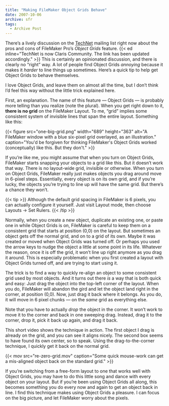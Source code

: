 ```yaml
---
title: "Making FileMaker Object Grids Behave"
date: 2007-10-06
archive: sfr
tags: 
  - Archive Post
---
```


There’s a lively discussion on the [TechNet](https://community.claris.com/) mailing list right now about the pros and cons of FileMaker Pro’s *Object Grids* feature. {{< ed inline="TechNet is now Claris Community. The link has been updated accordingly." >}} This is certainly an opinionated discussion, and there is clearly no “right” way. A lot of people find Object Grids *annoying* because it makes it *harder* to line things up sometimes. Here’s a quick tip to help get Object Grids to behave themselves.

I love Object Grids, and leave them on almost all the time, but I don’t think I’d feel this way without the little trick explained here.

First, an explanation. The name of this feature — Object Grids — is probably more telling than you realize (note the plural). When you get right down to it, **there is no grid** on the FileMaker Layout. To me, “grid” implies some consistent system of invisible lines that span the entire layout. Something like this:

{{< figure src="one-big-grid.png" 
           width="689"
           height="363"
           alt="A FileMaker window with a blue six-pixel grid overlayed, as an illustration."
           caption="You'd be forgiven for thinking FileMaker's Object Grids worked (conceptually) like this. But they don't." >}}

If you’re like me, you might assume that when you turn on Object Grids, FileMaker starts snapping your objects to a grid like this. But it doesn’t work that way. There is no layout-wide grid, invisible or otherwise. When you turn on Object Grids, FileMaker really just makes objects you drag around move in 6-pixel steps. Essentially, every object is on its own grid, and if you’re lucky, the objects you’re trying to line up will have the same grid. But there’s a chance they won’t.

{{< tip >}}
Although the default grid spacing in FileMaker is 6 pixels, you can actually configure it yourself. Just visit Layout mode, then choose Layouts → Set Rulers.
{{< /tip >}}

Normally, when you create a new object, duplicate an existing one, or paste one in while Object Grids is on, FileMaker is careful to keep them on a consistent grid that starts at position (0,0) on the layout. But sometimes an object gets off the normal grid, and on to a grid of its own. Maybe it was created or moved when Object Grids was turned off. Or perhaps you used the arrow keys to nudge the object a little at some point in its life. Whatever the reason, once it is off the grid, it won’t line up right anymore as you drag it around. This is especially problematic when you first created a layout with Object Grids turned off, and are trying to start using it.

The trick is to find a way to quickly re-align an object to some consistent grid used by most objects. And it turns out there *is* a way that is both quick and easy: Just drag the object into the top-left corner of the layout. When you do, FileMaker will abandon the gird and let the object land right in the corner, at position (0,0). Now, just drag it back where it belongs. As you do, it will move in 6 pixel chunks — on the *same* grid as everything else.

Note that you have to actually *drop* the object in the corner. It won’t work to move it to the corner and back in one sweeping drag. Instead, drag it to the corner, drop it, pick it back up again, and drag it back.

This short video shows the technique in action. The first object I drag is already on the grid, and you can see it aligns nicely. The second box seems to have found its own center, so to speak. Using the drag-to-the-corner technique, I quickly get it back on the normal grid.

{{< mov src="re-zero-grid.mov" caption="Some quick mouse-work can get a mis-aligned object back on the standard grid." >}}

If you’re switching from a free-form layout to one that works well with Object Grids, you may have to do this little song and dance with every object on your layout. But if you’re been using Object Grids all along, this becomes something you do every now and again to get an object back in line. I find this technique makes using Object Grids a pleasure. I can focus on the big picture, and let FileMaker worry about the pixels.